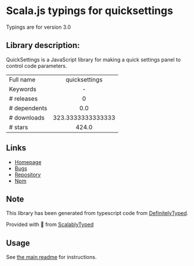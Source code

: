 
# Scala.js typings for quicksettings

Typings are for version 3.0

## Library description:
QuickSettings is a JavaScript library for making a quick settings panel to control code parameters.

|                    |                 |
| ------------------ | :-------------: |
| Full name          | quicksettings |
| Keywords           | - |
| # releases         | 0 |
| # dependents       | 0.0 |
| # downloads        | 323.3333333333333 |
| # stars            | 424.0 |

## Links
- [Homepage](https://github.com/bit101/quicksettings#readme)
- [Bugs](https://github.com/bit101/quicksettings/issues)
- [Repository](https://github.com/bit101/quicksettings)
- [Npm](https://www.npmjs.com/package/quicksettings)
    


## Note
This library has been generated from typescript code from [DefinitelyTyped](https://definitelytyped.org).

Provided with :purple_heart: from [ScalablyTyped](https://github.com/oyvindberg/ScalablyTyped)

## Usage
See [the main readme](../../readme.md) for instructions.


